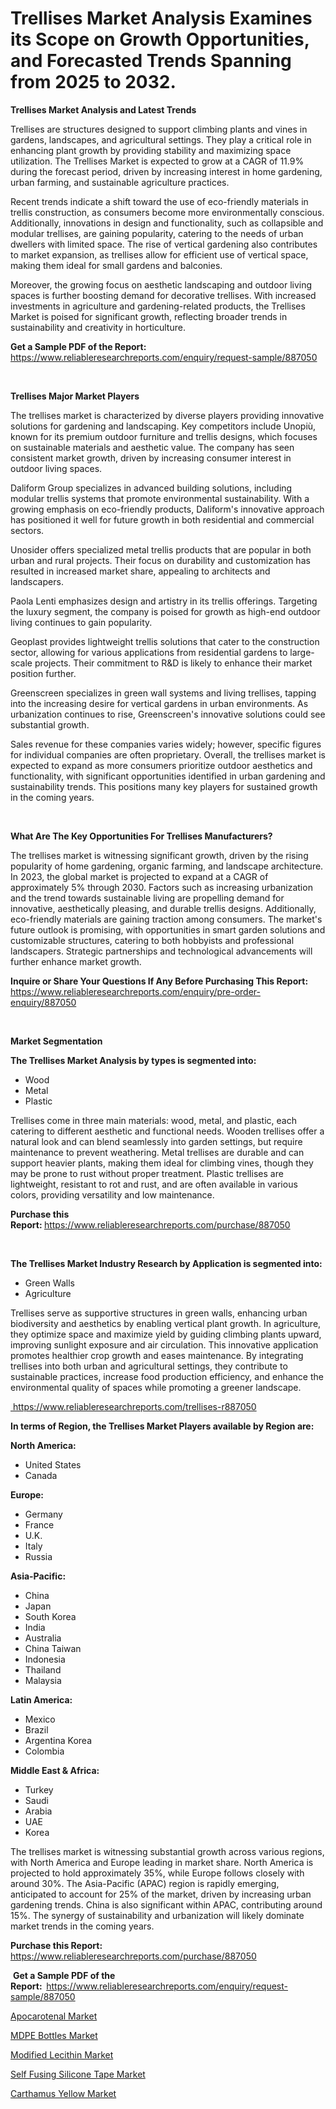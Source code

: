 <p><h1>Trellises Market Analysis Examines its Scope on Growth Opportunities, and Forecasted Trends Spanning from 2025 to 2032.</h1></p><p><strong>Trellises Market Analysis and Latest Trends</strong></p>
<p><p>Trellises are structures designed to support climbing plants and vines in gardens, landscapes, and agricultural settings. They play a critical role in enhancing plant growth by providing stability and maximizing space utilization. The Trellises Market is expected to grow at a CAGR of 11.9% during the forecast period, driven by increasing interest in home gardening, urban farming, and sustainable agriculture practices.</p><p>Recent trends indicate a shift toward the use of eco-friendly materials in trellis construction, as consumers become more environmentally conscious. Additionally, innovations in design and functionality, such as collapsible and modular trellises, are gaining popularity, catering to the needs of urban dwellers with limited space. The rise of vertical gardening also contributes to market expansion, as trellises allow for efficient use of vertical space, making them ideal for small gardens and balconies.</p><p>Moreover, the growing focus on aesthetic landscaping and outdoor living spaces is further boosting demand for decorative trellises. With increased investments in agriculture and gardening-related products, the Trellises Market is poised for significant growth, reflecting broader trends in sustainability and creativity in horticulture.</p></p>
<p><strong>Get a Sample PDF of the Report:&nbsp;</strong> <a href="https://www.reliableresearchreports.com/enquiry/request-sample/887050?utm_campaign=37&utm_medium=2&utm_source=Github&utm_content=ia&utm_term=31032025&utm_id=trellises">https://www.reliableresearchreports.com/enquiry/request-sample/887050</a></p>
<p>&nbsp;</p>
<p><strong>Trellises Major Market Players</strong></p>
<p><p>The trellises market is characterized by diverse players providing innovative solutions for gardening and landscaping. Key competitors include Unopiù, known for its premium outdoor furniture and trellis designs, which focuses on sustainable materials and aesthetic value. The company has seen consistent market growth, driven by increasing consumer interest in outdoor living spaces.</p><p>Daliform Group specializes in advanced building solutions, including modular trellis systems that promote environmental sustainability. With a growing emphasis on eco-friendly products, Daliform's innovative approach has positioned it well for future growth in both residential and commercial sectors.</p><p>Unosider offers specialized metal trellis products that are popular in both urban and rural projects. Their focus on durability and customization has resulted in increased market share, appealing to architects and landscapers.</p><p>Paola Lenti emphasizes design and artistry in its trellis offerings. Targeting the luxury segment, the company is poised for growth as high-end outdoor living continues to gain popularity.</p><p>Geoplast provides lightweight trellis solutions that cater to the construction sector, allowing for various applications from residential gardens to large-scale projects. Their commitment to R&D is likely to enhance their market position further.</p><p>Greenscreen specializes in green wall systems and living trellises, tapping into the increasing desire for vertical gardens in urban environments. As urbanization continues to rise, Greenscreen's innovative solutions could see substantial growth.</p><p>Sales revenue for these companies varies widely; however, specific figures for individual companies are often proprietary. Overall, the trellises market is expected to expand as more consumers prioritize outdoor aesthetics and functionality, with significant opportunities identified in urban gardening and sustainability trends. This positions many key players for sustained growth in the coming years.</p></p>
<p>&nbsp;</p>
<p><strong>What Are The Key Opportunities For Trellises Manufacturers?</strong></p>
<p><p>The trellises market is witnessing significant growth, driven by the rising popularity of home gardening, organic farming, and landscape architecture. In 2023, the global market is projected to expand at a CAGR of approximately 5% through 2030. Factors such as increasing urbanization and the trend towards sustainable living are propelling demand for innovative, aesthetically pleasing, and durable trellis designs. Additionally, eco-friendly materials are gaining traction among consumers. The market's future outlook is promising, with opportunities in smart garden solutions and customizable structures, catering to both hobbyists and professional landscapers. Strategic partnerships and technological advancements will further enhance market growth.</p></p>
<p><strong>Inquire or Share Your Questions If Any Before Purchasing This Report:</strong> <a href="https://www.reliableresearchreports.com/enquiry/pre-order-enquiry/887050?utm_campaign=37&utm_medium=2&utm_source=Github&utm_content=ia&utm_term=31032025&utm_id=trellises">https://www.reliableresearchreports.com/enquiry/pre-order-enquiry/887050</a></p>
<p>&nbsp;</p>
<p><strong>Market Segmentation</strong></p>
<p><strong>The Trellises Market Analysis by types is segmented into:</strong></p>
<p><ul><li>Wood</li><li>Metal</li><li>Plastic</li></ul></p>
<p><p>Trellises come in three main materials: wood, metal, and plastic, each catering to different aesthetic and functional needs. Wooden trellises offer a natural look and can blend seamlessly into garden settings, but require maintenance to prevent weathering. Metal trellises are durable and can support heavier plants, making them ideal for climbing vines, though they may be prone to rust without proper treatment. Plastic trellises are lightweight, resistant to rot and rust, and are often available in various colors, providing versatility and low maintenance.</p></p>
<p><strong>Purchase this Report:&nbsp;</strong><a href="https://www.reliableresearchreports.com/purchase/887050?utm_campaign=37&utm_medium=2&utm_source=Github&utm_content=ia&utm_term=31032025&utm_id=trellises">https://www.reliableresearchreports.com/purchase/887050</a></p>
<p>&nbsp;</p>
<p><strong>The Trellises Market Industry Research by Application is segmented into:</strong></p>
<p><ul><li>Green Walls</li><li>Agriculture</li></ul></p>
<p><p>Trellises serve as supportive structures in green walls, enhancing urban biodiversity and aesthetics by enabling vertical plant growth. In agriculture, they optimize space and maximize yield by guiding climbing plants upward, improving sunlight exposure and air circulation. This innovative application promotes healthier crop growth and eases maintenance. By integrating trellises into both urban and agricultural settings, they contribute to sustainable practices, increase food production efficiency, and enhance the environmental quality of spaces while promoting a greener landscape.</p></p>
<p><a href="https://www.reliableresearchreports.com/trellises-r887050?utm_campaign=37&utm_medium=2&utm_source=Github&utm_content=ia&utm_term=31032025&utm_id=trellises">&nbsp;https://www.reliableresearchreports.com/trellises-r887050</a></p>
<p><strong>In terms of Region, the Trellises Market Players available by Region are:</strong></p>
<p>
    <p> <strong> North America: </strong>
        <ul>
            <li>United States</li>
            <li>Canada</li>
        </ul>
        </p> 
    <p> <strong> Europe: </strong>
        <ul>
            <li>Germany</li>
            <li>France</li>
            <li>U.K.</li>
            <li>Italy</li>
            <li>Russia</li>
        </ul>
        </p> 
    <p> <strong> Asia-Pacific: </strong>
        <ul>
            <li>China</li>
            <li>Japan</li>
            <li>South Korea</li>
            <li>India</li>
            <li>Australia</li>
            <li>China Taiwan</li>
            <li>Indonesia</li>
            <li>Thailand</li>
            <li>Malaysia</li>
        </ul>
        </p> 
    <p> <strong> Latin America: </strong>
        <ul>
            <li>Mexico</li>
            <li>Brazil</li>
            <li>Argentina Korea</li>
            <li>Colombia</li>
        </ul>
        </p> 
    <p> <strong> Middle East & Africa: </strong>
        <ul>
            <li>Turkey</li>
            <li>Saudi</li>
            <li>Arabia</li>
            <li>UAE</li>
            <li>Korea</li>
        </ul>
    </p>
    </p>
<p><p>The trellises market is witnessing substantial growth across various regions, with North America and Europe leading in market share. North America is projected to hold approximately 35%, while Europe follows closely with around 30%. The Asia-Pacific (APAC) region is rapidly emerging, anticipated to account for 25% of the market, driven by increasing urban gardening trends. China is also significant within APAC, contributing around 15%. The synergy of sustainability and urbanization will likely dominate market trends in the coming years.</p></p>
<p><strong>Purchase this Report: </strong><a href="https://www.reliableresearchreports.com/purchase/887050?utm_campaign=37&utm_medium=2&utm_source=Github&utm_content=ia&utm_term=31032025&utm_id=trellises">https://www.reliableresearchreports.com/purchase/887050</a></p>
<p>&nbsp;<strong>Get a Sample PDF of the Report:&nbsp;&nbsp;</strong><a href="https://www.reliableresearchreports.com/enquiry/request-sample/887050?utm_campaign=37&utm_medium=2&utm_source=Github&utm_content=ia&utm_term=31032025&utm_id=trellises">https://www.reliableresearchreports.com/enquiry/request-sample/887050</a></p>
<p><strong></strong></p>
<p><p><a href="https://github.com/vsiljgestel/Market-Research-Report-List-1/blob/main/apocarotenal-market.md?utm_campaign=37&utm_medium=2&utm_source=Github&utm_content=ia&utm_term=31032025&utm_id=trellises">Apocarotenal Market</a></p><p><a href="https://github.com/aiamekar/Market-Research-Report-List-1/blob/main/mdpe-bottles-market.md?utm_campaign=37&utm_medium=2&utm_source=Github&utm_content=ia&utm_term=31032025&utm_id=trellises">MDPE Bottles Market</a></p><p><a href="https://github.com/boudykodumi/Market-Research-Report-List-1/blob/main/modified-lecithin-market.md?utm_campaign=37&utm_medium=2&utm_source=Github&utm_content=ia&utm_term=31032025&utm_id=trellises">Modified Lecithin Market</a></p><p><a href="https://github.com/ummulmzu/Market-Research-Report-List-1/blob/main/self-fusing-silicone-tape-market.md?utm_campaign=37&utm_medium=2&utm_source=Github&utm_content=ia&utm_term=31032025&utm_id=trellises">Self Fusing Silicone Tape Market</a></p><p><a href="https://github.com/nwokechock6s/Market-Research-Report-List-1/blob/main/carthamus-yellow-market.md?utm_campaign=37&utm_medium=2&utm_source=Github&utm_content=ia&utm_term=31032025&utm_id=trellises">Carthamus Yellow Market</a></p></p>